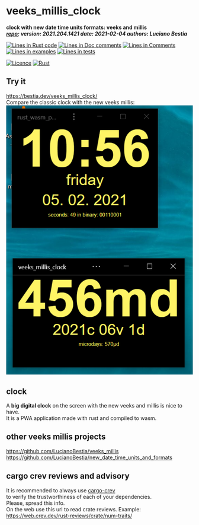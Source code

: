 [comment]: # (lmake_md_to_doc_comments segment start A)

# veeks_millis_clock

[comment]: # (lmake_cargo_toml_to_md start)

**clock with new date time units formats: veeks and millis**  
***[repo](https://github.com/LucianoBestia/veeks_millis_clock); version: 2021.204.1421  date: 2021-02-04 authors: Luciano Bestia***  

[comment]: # (lmake_cargo_toml_to_md end)

[comment]: # (lmake_lines_of_code start)
[![Lines in Rust code](https://img.shields.io/badge/Lines_in_Rust-88-green.svg)](https://github.com/LucianoBestia/veeks_millis_clock/)
[![Lines in Doc comments](https://img.shields.io/badge/Lines_in_Doc_comments-7-blue.svg)](https://github.com/LucianoBestia/veeks_millis_clock/)
[![Lines in Comments](https://img.shields.io/badge/Lines_in_comments-17-purple.svg)](https://github.com/LucianoBestia/veeks_millis_clock/)
[![Lines in examples](https://img.shields.io/badge/Lines_in_examples-0-yellow.svg)](https://github.com/LucianoBestia/veeks_millis_clock/)
[![Lines in tests](https://img.shields.io/badge/Lines_in_tests-0-orange.svg)](https://github.com/LucianoBestia/veeks_millis_clock/)

[comment]: # (lmake_lines_of_code end)

[![Licence](https://img.shields.io/badge/license-MIT-blue.svg)](https://github.com/LucianoBestia/veeks_millis_clock/blob/master/LICENSE) [![Rust](https://github.com/LucianoBestia/veeks_millis_clock/workflows/RustAction/badge.svg)](https://github.com/LucianoBestia/veeks_millis_clock/)

## Try it

<https://bestia.dev/veeks_millis_clock/>  
Compare the classic clock with the new veeks millis:  
![screenshot](https://github.com/LucianoBestia/veeks_millis_clock/raw/main/images/compare_clocks.png)

## clock

A **big digital clock** on the screen with the new veeks and millis is nice to have.  
It is a PWA application made with rust and compiled to wasm.  

## other veeks millis projects

<https://github.com/LucianoBestia/veeks_millis>  
<https://github.com/LucianoBestia/new_date_time_units_and_formats>

## cargo crev reviews and advisory

It is recommended to always use [cargo-crev](https://github.com/crev-dev/cargo-crev)  
to verify the trustworthiness of each of your dependencies.  
Please, spread this info.  
On the web use this url to read crate reviews. Example:  
<https://web.crev.dev/rust-reviews/crate/num-traits/>  

[comment]: # (lmake_md_to_doc_comments segment end A)
